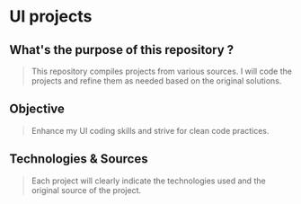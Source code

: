 # UI projects

## What's the purpose of this repository ?

> This repository compiles projects from various sources. I will code the projects and refine them as needed based on the original solutions.

## Objective

> Enhance my UI coding skills and strive for clean code practices.

## Technologies & Sources

> Each project will clearly indicate the technologies used and the original source of the project.
